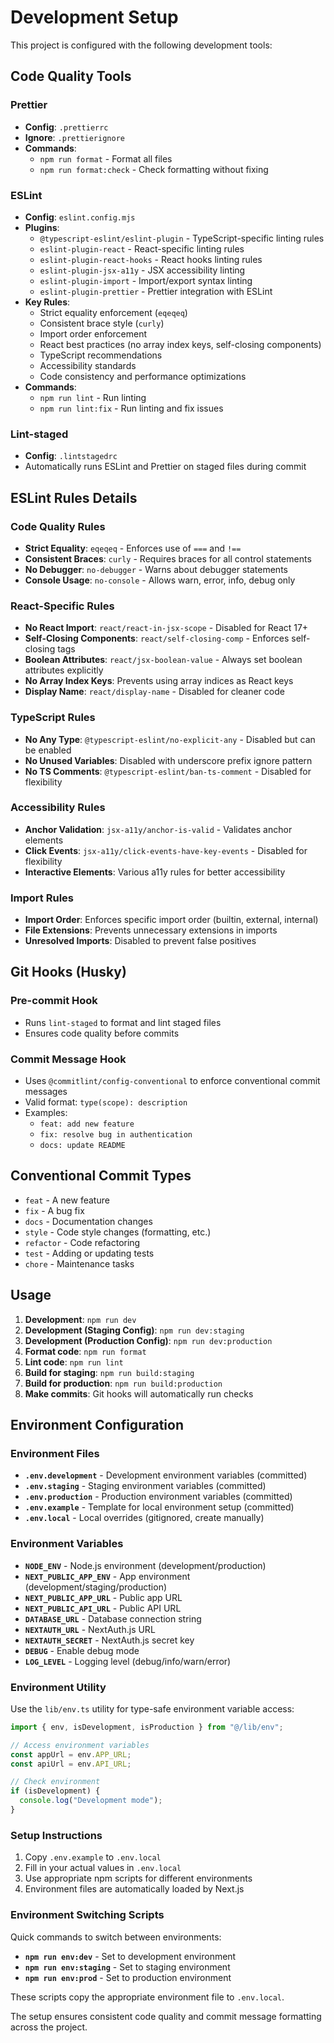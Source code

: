 # Development Setup

This project is configured with the following development tools:

## Code Quality Tools

### Prettier

- **Config**: `.prettierrc`
- **Ignore**: `.prettierignore`
- **Commands**:
  - `npm run format` - Format all files
  - `npm run format:check` - Check formatting without fixing

### ESLint

- **Config**: `eslint.config.mjs`
- **Plugins**:
  - `@typescript-eslint/eslint-plugin` - TypeScript-specific linting rules
  - `eslint-plugin-react` - React-specific linting rules
  - `eslint-plugin-react-hooks` - React hooks linting rules
  - `eslint-plugin-jsx-a11y` - JSX accessibility linting
  - `eslint-plugin-import` - Import/export syntax linting
  - `eslint-plugin-prettier` - Prettier integration with ESLint
- **Key Rules**:
  - Strict equality enforcement (`eqeqeq`)
  - Consistent brace style (`curly`)
  - Import order enforcement
  - React best practices (no array index keys, self-closing components)
  - TypeScript recommendations
  - Accessibility standards
  - Code consistency and performance optimizations
- **Commands**:
  - `npm run lint` - Run linting
  - `npm run lint:fix` - Run linting and fix issues

### Lint-staged

- **Config**: `.lintstagedrc`
- Automatically runs ESLint and Prettier on staged files during commit

## ESLint Rules Details

### Code Quality Rules

- **Strict Equality**: `eqeqeq` - Enforces use of `===` and `!==`
- **Consistent Braces**: `curly` - Requires braces for all control statements
- **No Debugger**: `no-debugger` - Warns about debugger statements
- **Console Usage**: `no-console` - Allows warn, error, info, debug only

### React-Specific Rules

- **No React Import**: `react/react-in-jsx-scope` - Disabled for React 17+
- **Self-Closing Components**: `react/self-closing-comp` - Enforces self-closing tags
- **Boolean Attributes**: `react/jsx-boolean-value` - Always set boolean attributes explicitly
- **No Array Index Keys**: Prevents using array indices as React keys
- **Display Name**: `react/display-name` - Disabled for cleaner code

### TypeScript Rules

- **No Any Type**: `@typescript-eslint/no-explicit-any` - Disabled but can be enabled
- **No Unused Variables**: Disabled with underscore prefix ignore pattern
- **No TS Comments**: `@typescript-eslint/ban-ts-comment` - Disabled for flexibility

### Accessibility Rules

- **Anchor Validation**: `jsx-a11y/anchor-is-valid` - Validates anchor elements
- **Click Events**: `jsx-a11y/click-events-have-key-events` - Disabled for flexibility
- **Interactive Elements**: Various a11y rules for better accessibility

### Import Rules

- **Import Order**: Enforces specific import order (builtin, external, internal)
- **File Extensions**: Prevents unnecessary extensions in imports
- **Unresolved Imports**: Disabled to prevent false positives

## Git Hooks (Husky)

### Pre-commit Hook

- Runs `lint-staged` to format and lint staged files
- Ensures code quality before commits

### Commit Message Hook

- Uses `@commitlint/config-conventional` to enforce conventional commit messages
- Valid format: `type(scope): description`
- Examples:
  - `feat: add new feature`
  - `fix: resolve bug in authentication`
  - `docs: update README`

## Conventional Commit Types

- `feat` - A new feature
- `fix` - A bug fix
- `docs` - Documentation changes
- `style` - Code style changes (formatting, etc.)
- `refactor` - Code refactoring
- `test` - Adding or updating tests
- `chore` - Maintenance tasks

## Usage

1. **Development**: `npm run dev`
2. **Development (Staging Config)**: `npm run dev:staging`
3. **Development (Production Config)**: `npm run dev:production`
4. **Format code**: `npm run format`
5. **Lint code**: `npm run lint`
6. **Build for staging**: `npm run build:staging`
7. **Build for production**: `npm run build:production`
8. **Make commits**: Git hooks will automatically run checks

## Environment Configuration

### Environment Files

- **`.env.development`** - Development environment variables (committed)
- **`.env.staging`** - Staging environment variables (committed)
- **`.env.production`** - Production environment variables (committed)
- **`.env.example`** - Template for local environment setup (committed)
- **`.env.local`** - Local overrides (gitignored, create manually)

### Environment Variables

- **`NODE_ENV`** - Node.js environment (development/production)
- **`NEXT_PUBLIC_APP_ENV`** - App environment (development/staging/production)
- **`NEXT_PUBLIC_APP_URL`** - Public app URL
- **`NEXT_PUBLIC_API_URL`** - Public API URL
- **`DATABASE_URL`** - Database connection string
- **`NEXTAUTH_URL`** - NextAuth.js URL
- **`NEXTAUTH_SECRET`** - NextAuth.js secret key
- **`DEBUG`** - Enable debug mode
- **`LOG_LEVEL`** - Logging level (debug/info/warn/error)

### Environment Utility

Use the `lib/env.ts` utility for type-safe environment variable access:

```typescript
import { env, isDevelopment, isProduction } from "@/lib/env";

// Access environment variables
const appUrl = env.APP_URL;
const apiUrl = env.API_URL;

// Check environment
if (isDevelopment) {
  console.log("Development mode");
}
```

### Setup Instructions

1. Copy `.env.example` to `.env.local`
2. Fill in your actual values in `.env.local`
3. Use appropriate npm scripts for different environments
4. Environment files are automatically loaded by Next.js

### Environment Switching Scripts

Quick commands to switch between environments:

- **`npm run env:dev`** - Set to development environment
- **`npm run env:staging`** - Set to staging environment
- **`npm run env:prod`** - Set to production environment

These scripts copy the appropriate environment file to `.env.local`.

The setup ensures consistent code quality and commit message formatting across the project.
